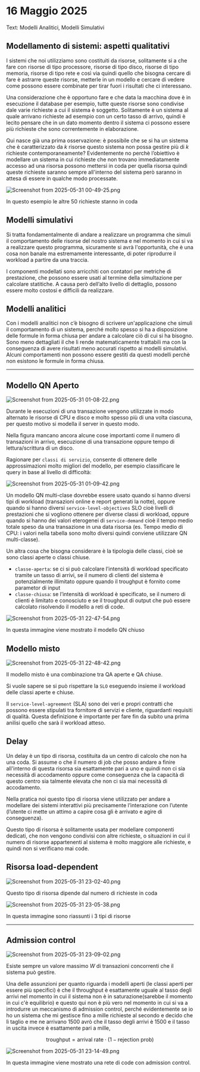 # 16 Maggio 2025

Text: Modelli Analitici, Modelli Simulativi

## Modellamento di sistemi: aspetti qualitativi

I sistemi che noi utilizziamo sono costituiti da risorse, solitamente si a che fare con risorse di tipo processore, risorse di tipo disco, risorse di tipo memoria, risorse di tipo rete e così via quindi quello che bisogna cercare di fare è astrarre queste risorse, metterle in un modello e cercare di vedere come possono essere combinate per tirar fuori i risultati che ci interessano.

Una considerazione che è opportuno fare e che data la macchina dove è in esecuzione il database per esempio, tutte queste risorse sono condivise dale varie richieste a cui il sistema è soggetto. Solitamente è un sistema al quale arrivano richieste ad esempio con un certo tasso di arrivo, quindi è lecito pensare che in un dato momento dentro il sistema ci possono essere più richieste che sono correntemente in elaborazione.

Qui nasce già una prima osservazione: è possibile che se si ha un sistema che è caratterizzato da $k$ risorse questo sistema non possa gestire più di $k$ richieste contemporaneamente?  Evidentemente no perchè l’obiettivo è modellare un sistema in cui richieste che non trovano immediatamente accesso ad una risorsa possono mettersi in coda per quella risorsa quindi queste richieste saranno sempre all'interno del sistema però saranno in attesa di essere in qualche modo processate.

![Screenshot from 2025-05-31 00-49-25.png](Screenshot_from_2025-05-31_00-49-25.png)

In questo esempio le altre 50 richieste stanno in coda

## Modelli simulativi

Si tratta fondamentalmente di andare a realizzare un programma che simuli il comportamento delle risorse del nostro sistema e nel momento in cui si va a realizzare questo programma, sicuramente si avrà l'opportunità, che è una cosa non banale ma estremamente interessante, di poter riprodurre il workload a partire da una traccia.

I componenti modellati sono arricchiti con contatori per metriche di prestazione, che possono essere usati al termine della simultazione per calcolare statitiche. A causa però dell’alto livello di dettaglio, possono essere molto costosi e difficili da realizzare.

## Modelli analitici

Con i modelli analitici non c’è bisogno di scrivere un'applicazione che simuli il comportamento di un sistema, perché molto spesso si ha a disposizione delle formule in forma chiusa per andare a calcolare ciò di cui si ha bisogno. Sono meno dettagliati il che li rende matematicamente trattabili ma con la conseguenza di avere risultati meno accurati rispetto ai modelli simulativi. Alcuni comportamenti non possono essere gestiti da questi modelli perchè non esistono le formule in forma chiusa.

---

## Modello QN Aperto

![Screenshot from 2025-05-31 01-08-22.png](Screenshot_from_2025-05-31_01-08-22.png)

Durante le esecuzioni di una transazione vengono utilizzate in modo alternato le risorse di CPU e disco e molto spesso più di una volta ciascuna, per questo motivo si modella il server in questo modo.

Nella figura mancano ancora alcune cose importanti come il numero di transazioni in arrivo, esecuzione di una transazione oppure tempo di lettura/scrittura di un disco.

Ragionare per `classi di servizio`, consente di ottenere delle approssimazioni molto migliori del modello, per esempio classificare le query in base al livello di difficoltà:

![Screenshot from 2025-05-31 01-09-42.png](Screenshot_from_2025-05-31_01-09-42.png)

Un modello QN multi-clase dovrebbe essere usato quando si hanno diversi tipi di workload (transazioni online e report generati la notte), oppure quando si hanno diversi `service-level-objectives` SLO cioè livelli di prestazioni che si vogliono ottenere per diverse classi di workload, oppure quando si hanno dei valori eterogenei di `service-demand` cioè il tempo medio totale speso da una transazione in una data risorsa (es. Tempo medio di CPU: i valori nella tabella sono molto diversi quindi conviene utilizzare QN multi-classe).

Un altra cosa che bisogna considerare è la tipologia delle classi, cioè se sono classi aperte o classi chiuse.

- `classe-aperta`: se ci si può calcolare l’intensità di workload specificato tramite un tasso di arrivi, se il numero di clienti del sistema è potenzialmente illimitato oppure quando il troughput è fornito come parametor di input
- `classe-chiusa`: se l’intensità di workload è specificato, se il numero di clienti è limitato e conosciuto e se il troughput di output che può essere calcolato risolvendo il modello a reti di code.

![Screenshot from 2025-05-31 22-47-54.png](Screenshot_from_2025-05-31_22-47-54.png)

In questa immagine viene mostrato il modello QN chiuso

## Modello misto

![Screenshot from 2025-05-31 22-48-42.png](Screenshot_from_2025-05-31_22-48-42.png)

Il modello misto è una combinazione tra QA aperte e QA chiuse.

Si vuole sapere se si può rispettare la `SLO` eseguendo insieme il workload delle classi aperte e chiuse.

Il `service-level-agreement` (SLA) sono dei veri e propri contratti che possono essere stipulati tra fornitore di servizi e cliente, riguardanti requisiti di qualità. Questa definizione è importante per fare fin da subito una prima anilisi quello che sarà il workload atteso.

## Delay

Un delay è un tipo di risorsa, costituita da un centro di calcolo che non ha una coda. Si assume o che il numero di job che posso andare a finire all'interno di questa risorsa sia esattamente pari a uno e quindi non ci sia necessità di accodamento oppure come conseguenza che la capacità di questo centro sia talmente elevata che non ci sia mai necessità di accodamento.

Nella pratica noi questo tipo di risorsa viene utilizzato per andare a modellare dei sistemi interattivi più precisamente l’interazione con l’utente (l’utente ci mette un attimo a capire cosa gli è arrivato e agire di conseguenza).

Questo tipo di risorsa è solitamente usata per modellare componenti dedicati, che
non vengono condivisi con altre richieste, o situazioni in cui il numero di risorse appartenenti al sistema è molto maggiore alle richieste, e quindi non si verificano mai code.

## Risorsa load-dependent

![Screenshot from 2025-05-31 23-02-40.png](Screenshot_from_2025-05-31_23-02-40.png)

Questo tipo di risorsa dipende dal numero di richieste in coda

![Screenshot from 2025-05-31 23-05-38.png](Screenshot_from_2025-05-31_23-05-38.png)

In questa immagine sono riassunti i 3 tipi di risorse

---

## Admission control

![Screenshot from 2025-05-31 23-09-02.png](Screenshot_from_2025-05-31_23-09-02.png)

Esiste sempre un valore massimo $W$ di transazioni concorrenti che il sistema può gestire.

Una delle assunzioni per quanto riguarda i modelli aperti (le classi aperti per essere più specifici) è che il throughput è esattamente uguale al tasso degli arrivi nel momento in cui il sistema non è in saturazione(sarebbe il momento in cui c'è equilibrio) e questo qui non è più vero nel momento in cui si va a introdurre un meccanismo di admission control, perché evidentemente se io ho un sistema che mi gestisce fino a mille richieste al secondo e decido che lì taglio e me ne arrivano 1500 avrò che il tasso degli arrivi è 1500 e il tasso in uscita invece è esattamente pari a mille,

$$
\text{troughput}=\text{arrival rate}\cdot \left(1-\text{rejection prob}\right)
$$

![Screenshot from 2025-05-31 23-14-49.png](Screenshot_from_2025-05-31_23-14-49.png)

In questa immagine viene mostrato una rete di code con admission control.